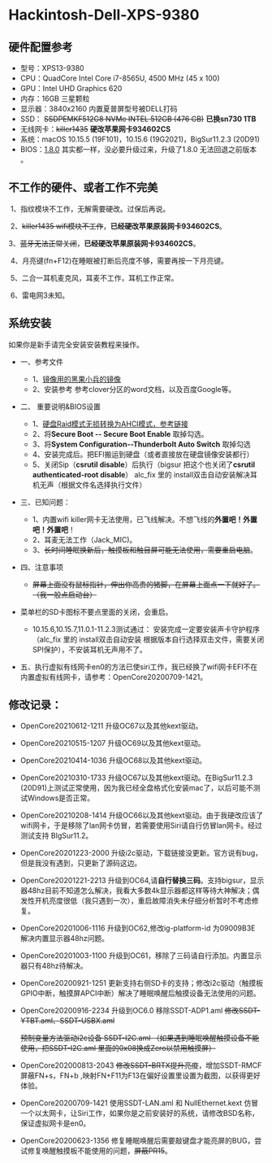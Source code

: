 # Hackintosh-Dell-XPS-9380

## 硬件配置参考

- 型号：XPS13-9380
- CPU：QuadCore Intel Core i7-8565U, 4500 MHz (45 x 100)
- GPU：Intel UHD Graphics 620
- 内存：16GB 三星颗粒
- 显示器：3840x2160 内置夏普屏型号被DELL打码
- SSD：  ~~SSDPEMKF512G8 NVMe INTEL 512GB (476 GB)~~ **已换sn730 1TB**
- 无线网卡：~~killer1435~~ **硬改苹果网卡934602CS**
- 系统：macOS 10.15.5 (19F101)，10.15.6 (19G2021)，BigSur11.2.3 (20D91)
- BIOS：[1.8.0](https://www.dell.com/support/home/cn/zh/cnbsd1/product-support/product/xps-13-9380-laptop/drivers)   其实都一样，没必要升级过来，升级了1.8.0 无法回退之前版本 。

## 不工作的硬件、或者工作不完美

​	1、指纹模块不工作，无解需要硬改。过保后再说。

​	2、~~killer1435 wifi模块不工作~~，**已经硬改苹果原装网卡934602CS**。

​	3、~~蓝牙无法正常关闭~~，**已经硬改苹果原装网卡934602CS**。

​	4、月亮键(fn+F12)在睡眠被打断后亮度不够，需要再按一下月亮键。

​	5、二合一耳机麦克风，耳麦不工作，耳机工作正常。

​	6、雷电网3未知。

## 系统安装

如果你是新手请完全安装安装教程来操作。
- 一、参考文件

     - 1、[镜像用的黑果小兵的镜像](https://mirrors.dtops.cc/iso/MacOS/daliansky_macos/)
     - 2、安装参考 参考clover分区的word文档，以及百度Google等。
- 二、 重要说明&BIOS设置

     - 1、[硬盘Raid模式无损转换为AHCI模式，参考链接](https://www.dazhuanlan.com/2019/12/15/5df650b549a64/)
     - 2、将**Secure Boot -- Secure Boot Enable** 取掉勾选。
     - 3、将**System Configuration--Thunderbolt Auto Switch** 取掉勾选
     - 4、安装完成后。把EFI搬运到硬盘（或者直接放在硬盘镜像安装都行）
     - 5、关闭Sip（**csrutil disable**）后执行（bigsur 把这个也关闭了**csrutil authenticated-root disable**） ⁨alc_fix⁩ 里的 install双击自动安装解决耳机无声（根据文件名选择执行文件）
- 三、已知问题：

     - 1、内置wifi killer网卡无法使用，已飞线解决。不想飞线的**外置吧！外置吧！外置吧**！
     - 2、耳麦无法工作（Jack_MIC)。
     - 3、~~长时间睡眠换新后，触摸板和触目屏可能无法使用，需要重启电脑~~。
- 四、注意事项

     - ~~屏幕上面没有鼠标指针，伸出你高贵的猪脚，在屏幕上面点一下就好了。（我一般点启动台）~~
- 菜单栏的SD卡图标不要点里面的关闭，会重启。
     - 10.15.6,10.15.7,11.0.1-11.2.3测试通过： 安装完成一定要安装声卡守护程序（⁨alc_fix⁩ 里的 install双击自动安装 根据版本自行选择双击文件，需要关闭SPI保护），不安装耳机无声用不了。
- 五、执行虚拟有线网卡en0的方法已使siri工作，我已经换了wifi网卡EFI不在内置虚拟有线网卡，请参考：OpenCore20200709-1421。

## 修改记录：
- OpenCore20210612-1211 升级OC67以及其他kext驱动。
- OpenCore20210515-1207 升级OC69以及其他kext驱动。

- OpenCore20210414-1036 升级OC68以及其他kext驱动。

- OpenCore20210310-1733 升级OC67以及其他kext驱动。在BigSur11.2.3 (20D91)上测试正常使用，因为我已经全盘格式化安装mac了，以后可能不测试Windows是否正常。

- OpenCore20210208-1414 升级OC66以及其他kext驱动。由于我硬改应该了wifi网卡，于是移除了lan网卡仿冒，若需要使用Siri请自行仿冒lan网卡。经过测试支持 BIgSur11.2。

- OpenCore20201223-2000 升级i2c驱动，下载链接没更新。官方说有bug，但是我没有遇到，只更新了源码这边。 

- OpenCore20201221-2213 升级到OC64,请**自行替换三码**。支持bigsur，显示器48hz目前不知道怎么解决，我看大多数4k显示器都这样等待大神解决；偶发性开机亮度很低（我只遇到一次），重启故障消失未仔细分析暂时不考虑修复。

- OpenCore20201006-1116 升级到OC62,修改ig-platform-id 为09009B3E  解决内置显示器48hz问题。

- OpenCore20201003-1100 升级到OC61，移除了三码请自行添加。内置显示器只有48hz待解决。

- OpenCore20200921-1251 更新支持右侧SD卡的支持；修改i2c驱动（触摸板GPIO中断，触摸屏APCI中断）解决了睡眠唤醒后触摸设备无法使用的问题。

- OpenCore20200916-2234  升级到OC6.0 移除SSDT-ADP1.aml ~~修改SSDT-YTBT.aml、SSDT-USBX.aml~~

  ~~预制变量方法驱动i2c设备 SSDT-I2C.aml （如果遇到睡眠唤醒触摸设备不能使用，把SSDT-I2C.aml 里面的0x08换成Zero以禁用触摸屏）~~

- OpenCore202000813-2043 ~~修改SSDT-BRTX提升亮度~~，增加SSDT-RMCF屏蔽FN+s，FN+b ,映射FN+F11为F13在偏好设置里设置为截图，以获得更好体验。

- OpenCore20200709-1421 使用SSDT-LAN.aml 和 NullEthernet.kext 仿冒一个以太网卡，让Siri工作，如果你是之前安装好的系统，请修改BSD名称，保证虚拟网卡是en0。

-	OpenCore20200623-1356 修复睡眠唤醒后需要敲键盘才能亮屏的BUG，尝试修复唤醒触摸板不能使用的问题，~~屏蔽PR15~~。
